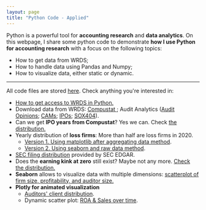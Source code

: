 ```yaml
---
layout: page
title: "Python Code - Applied"
---
```

Python is a powerful tool for **accounting research** and **data analytics**. On this webpage, I share some python code to demonstrate **how I use Python for accounting research** with a focus on the following topics: <br>
* How to get data from WRDS;<br>
* How to handle data using Pandas and Numpy;<br>
* How to visualize data, either static or dynamic.<br>

---

All code files are stored <a href="https://github.com/jaeyoonyu/jaeyoonyu.github.io/blob/main/_code" target="_blank">here</a>. Check anything you're interested in:

* [How to get access to WRDS in Python.](https://nbviewer.org/github/jaeyoonyu/jaeyoonyu.github.io/blob/main/_code/wrds-intro.ipynb)<br/>
* Download data from WRDS: [Compustat ](https://nbviewer.org/github/jaeyoonyu/jaeyoonyu.github.io/blob/main/_code/wrds-download-compustat.ipynb); Audit Analytics ([Audit Opinions](https://nbviewer.org/github/jaeyoonyu/jaeyoonyu.github.io/blob/main/_code/wrds-download-compustat.ipynb); [CAMs](https://nbviewer.org/github/jaeyoonyu/jaeyoonyu.github.io/blob/main/_code/wrds-download-AuditAnalytics-CAM.ipynb); [IPOs](https://nbviewer.org/github/jaeyoonyu/jaeyoonyu.github.io/blob/main/_code/wrds-download-AuditAnalytics-ipo.ipynb); [SOX404](https://nbviewer.org/github/jaeyoonyu/jaeyoonyu.github.io/blob/main/_code/wrds-download-AuditAnalytics-sox404.ipynb)).<br/>
* Can we get <b>IPO years from Compustat</b>? Yes we can. Check [the distribution.](https://nbviewer.org/github/jaeyoonyu/jaeyoonyu.github.io/blob/main/_code/Compustat-ipodate.ipynb)<br/>
* Yearly distribution of <b>loss firms</b>: More than half are loss firms in 2020.<br>
    * [Version 1. Using matplotlib after aggregating data method](https://nbviewer.org/github/jaeyoonyu/jaeyoonyu.github.io/blob/main/_code/compustat-loss-firm-distribution-v1.ipynb). <br>
    * [Version 2. Using seaborn and raw data method](https://nbviewer.org/github/jaeyoonyu/jaeyoonyu.github.io/blob/main/_code/compustat-loss-firm-distribution-v2.ipynb). <br>
* [SEC filing distribution](https://nbviewer.org/github/jaeyoonyu/jaeyoonyu.github.io/blob/main/_code/SEC_filings_dist.ipynb) provided by SEC EDGAR.<br/>
* Does the <b>earning kink at zero</b> still exist? Maybe not any more. [Check the distribution.](https://nbviewer.org/github/jaeyoonyu/jaeyoonyu.github.io/blob/main/_code/is-there-kink-around-zero.ipynb)<br/>
* <b>Seaborn</b> allows to visualize data with multiple dimensions: [scatterplot of firm size, profitability, and auditor size.](https://nbviewer.org/github/jaeyoonyu/jaeyoonyu.github.io/blob/main/_code/sctterplot-ROA-size-Big4.ipynb)<br/>
* <b>Plotly for animated visualization</b><br>
    * [Auditors' client distribution](https://raw.githack.com/jaeyoonyu/jaeyoonyu.github.io/main/_code/audit-analytics-client-distribution.html).<br/>
    * Dynamic scatter plot: [ROA & Sales over time](https://raw.githack.com/jaeyoonyu/jaeyoonyu.github.io/main/_code/compustat-bubble-plot-animation.html).
<br>

 
<!-- To render HTML and get a link:
https://raw.githack.com/
-->

<!-- To render .ipynb with dynamic plots:
Use nbviewer
-->
